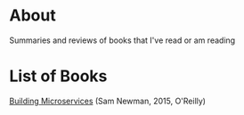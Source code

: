 # About

Summaries and reviews of books that I've read or am reading

# List of Books

[Building Microservices](./building-microservices.md) (Sam Newman, 2015, O'Reilly)
